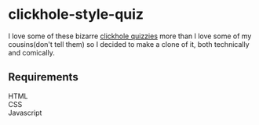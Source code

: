 # clickhole-style-quiz

I love some of these bizarre [clickhole quizzies](https://clickhole.com/category/quiz/) more than I love some of my cousins(don't tell them) so I decided to make a clone of it, both technically and comically.

## Requirements
HTML  
CSS  
Javascript
